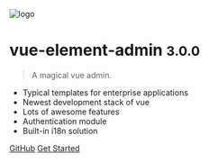 ![logo](https://wpimg.wallstcn.com/98d033e6-8da0-49b5-afe6-f491f4cd3348.png)

# vue-element-admin <small>3.0.0</small>

> A magical vue admin.

- Typical templates for enterprise applications
- Newest development stack of vue
- Lots of awesome features
- Authentication module
- Built-in i18n solution

[GitHub](https://github.com/PanJiaChen/vue-element-admin ":target=_blank")
[Get Started](getting-started)

<!-- ![color](#00b887) -->
